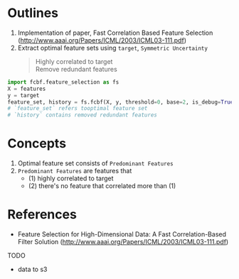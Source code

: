 # Outlines
1. Implementation of paper, Fast Correlation Based Feature Selection (http://www.aaai.org/Papers/ICML/2003/ICML03-111.pdf)
2. Extract optimal feature sets using `target`, `Symmetric Uncertainty`
    > Highly correlated to target  
    > Remove redundant features


```python
import fcbf.feature_selection as fs
X = features
y = target
feature_set, history = fs.fcbf(X, y, threshold=0, base=2, is_debug=True)
# `feature_set` refers tooptimal feature set
# `history` contains removed redundant features
```

# Concepts
1. Optimal feature set consists of `Predominant Features`
2. `Predominant Features` are features that
    - (1) highly correlated to target
    - (2) there's no feature that correlated more than (1)
    
# References
- Feature Selection for High-Dimensional Data: A Fast Correlation-Based Filter Solution (http://www.aaai.org/Papers/ICML/2003/ICML03-111.pdf)

TODO
- data to s3